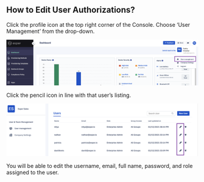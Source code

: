 ## How to Edit User Authorizations?

Click the profile icon at the top right corner of the Console. Choose ‘User Management’ from the drop-down.

  

![user management](./images/1-useroption.png)

  
  

Click the pencil icon in line with that user’s listing.

  

![edit](./images/edit.png)

You will be able to edit the username, email, full name, password, and role assigned to the user. 